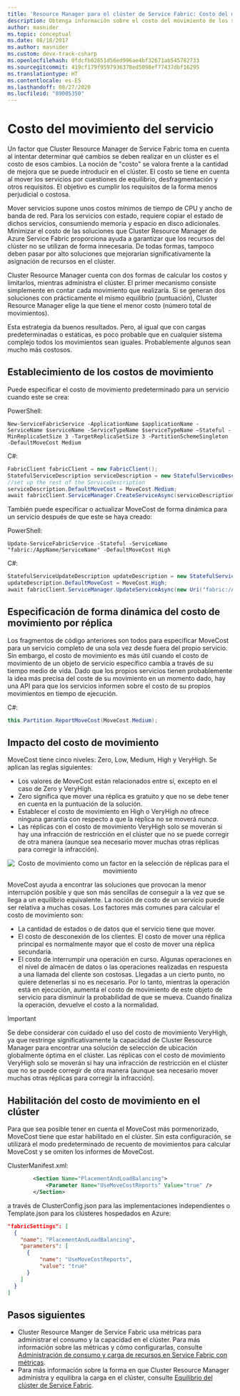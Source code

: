 ```yaml
---
title: 'Resource Manager para el clúster de Service Fabric: Costo del movimiento'
description: Obtenga información sobre el costo del movimiento de los servicios de Service Fabric y cómo puede especificarse para ajustarse a las necesidades arquitectónicas, incluida la configuración dinámica.
author: masnider
ms.topic: conceptual
ms.date: 08/18/2017
ms.author: masnider
ms.custom: devx-track-csharp
ms.openlocfilehash: 0fdcfb02851d56ed996ae4bf32671ab545782733
ms.sourcegitcommit: 419cf179f9597936378ed5098ef77437dbf16295
ms.translationtype: HT
ms.contentlocale: es-ES
ms.lasthandoff: 08/27/2020
ms.locfileid: "89005350"
---
```

# <a name="service-movement-cost"></a>Costo del movimiento del servicio
Un factor que Cluster Resource Manager de Service Fabric toma en cuenta al intentar determinar qué cambios se deben realizar en un clúster es el costo de esos cambios. La noción de "costo" se valora frente a la cantidad de mejora que se puede introducir en el clúster. El costo se tiene en cuenta al mover los servicios por cuestiones de equilibrio, desfragmentación y otros requisitos. El objetivo es cumplir los requisitos de la forma menos perjudicial o costosa.

Mover servicios supone unos costos mínimos de tiempo de CPU y ancho de banda de red. Para los servicios con estado, requiere copiar el estado de dichos servicios, consumiendo memoria y espacio en disco adicionales. Minimizar el costo de las soluciones que Cluster Resource Manager de Azure Service Fabric proporciona ayuda a garantizar que los recursos del clúster no se utilizan de forma innecesaria. De todas formas, tampoco deben pasar por alto soluciones que mejorarían significativamente la asignación de recursos en el clúster.

Cluster Resource Manager cuenta con dos formas de calcular los costos y limitarlos, mientras administra el clúster. El primer mecanismo consiste simplemente en contar cada movimiento que realizaría. Si se generan dos soluciones con prácticamente el mismo equilibrio (puntuación), Cluster Resource Manager elige la que tiene el menor costo (número total de movimientos).

Esta estrategia da buenos resultados. Pero, al igual que con cargas predeterminadas o estáticas, es poco probable que en cualquier sistema complejo todos los movimientos sean iguales. Probablemente algunos sean mucho más costosos.

## <a name="setting-move-costs"></a>Establecimiento de los costos de movimiento 
Puede especificar el costo de movimiento predeterminado para un servicio cuando este se crea:

PowerShell:

```posh
New-ServiceFabricService -ApplicationName $applicationName -ServiceName $serviceName -ServiceTypeName $serviceTypeName –Stateful -MinReplicaSetSize 3 -TargetReplicaSetSize 3 -PartitionSchemeSingleton -DefaultMoveCost Medium
```

C#: 

```csharp
FabricClient fabricClient = new FabricClient();
StatefulServiceDescription serviceDescription = new StatefulServiceDescription();
//set up the rest of the ServiceDescription
serviceDescription.DefaultMoveCost = MoveCost.Medium;
await fabricClient.ServiceManager.CreateServiceAsync(serviceDescription);
```

También puede especificar o actualizar MoveCost de forma dinámica para un servicio después de que este se haya creado: 

PowerShell: 

```posh
Update-ServiceFabricService -Stateful -ServiceName "fabric:/AppName/ServiceName" -DefaultMoveCost High
```

C#:

```csharp
StatefulServiceUpdateDescription updateDescription = new StatefulServiceUpdateDescription();
updateDescription.DefaultMoveCost = MoveCost.High;
await fabricClient.ServiceManager.UpdateServiceAsync(new Uri("fabric:/AppName/ServiceName"), updateDescription);
```

## <a name="dynamically-specifying-move-cost-on-a-per-replica-basis"></a>Especificación de forma dinámica del costo de movimiento por réplica

Los fragmentos de código anteriores son todos para especificar MoveCost para un servicio completo de una sola vez desde fuera del propio servicio. Sin embargo, el costo de movimiento es más útil cuando el costo de movimiento de un objeto de servicio específico cambia a través de su tiempo medio de vida. Dado que los propios servicios tienen probablemente la idea más precisa del coste de su movimiento en un momento dado, hay una API para que los servicios informen sobre el costo de su propios movimientos en tiempo de ejecución. 

C#:

```csharp
this.Partition.ReportMoveCost(MoveCost.Medium);
```

## <a name="impact-of-move-cost"></a>Impacto del costo de movimiento
MoveCost tiene cinco niveles: Zero, Low, Medium, High y VeryHigh. Se aplican las reglas siguientes:

* Los valores de MoveCost están relacionados entre sí, excepto en el caso de Zero y VeryHigh. 
* Zero significa que mover una réplica es gratuito y que no se debe tener en cuenta en la puntuación de la solución.
* Establecer el costo de movimiento en High o VeryHigh *no* ofrece ninguna garantía con respecto a que la réplica no se moverá *nunca*.
* Las réplicas con el costo de movimiento VeryHigh solo se moverán si hay una infracción de restricción en el clúster que no se puede corregir de otra manera (aunque sea necesario mover muchas otras réplicas para corregir la infracción).



<center>

![Costo de movimiento como un factor en la selección de réplicas para el movimiento][Image1]
</center>

MoveCost ayuda a encontrar las soluciones que provocan la menor interrupción posible y que son más sencillas de conseguir a la vez que se llega a un equilibrio equivalente. La noción de costo de un servicio puede ser relativa a muchas cosas. Los factores más comunes para calcular el costo de movimiento son:

- La cantidad de estados o de datos que el servicio tiene que mover.
- El costo de desconexión de los clientes. El costo de mover una réplica principal es normalmente mayor que el costo de mover una réplica secundaria.
- El costo de interrumpir una operación en curso. Algunas operaciones en el nivel de almacén de datos o las operaciones realizadas en respuesta a una llamada del cliente son costosas. Llegadas a un cierto punto, no quiere detenerlas si no es necesario. Por lo tanto, mientras la operación está en ejecución, aumenta el costo de movimiento de este objeto de servicio para disminuir la probabilidad de que se mueva. Cuando finaliza la operación, devuelve el costo a la normalidad.

> [!IMPORTANT]
> Se debe considerar con cuidado el uso del costo de movimiento VeryHigh, ya que restringe significativamente la capacidad de Cluster Resource Manager para encontrar una solución de selección de ubicación globalmente óptima en el clúster. Las réplicas con el costo de movimiento VeryHigh solo se moverán si hay una infracción de restricción en el clúster que no se puede corregir de otra manera (aunque sea necesario mover muchas otras réplicas para corregir la infracción).

## <a name="enabling-move-cost-in-your-cluster"></a>Habilitación del costo de movimiento en el clúster
Para que sea posible tener en cuenta el MoveCost más pormenorizado, MoveCost tiene que estar habilitado en el clúster. Sin esta configuración, se utilizará el modo predeterminado de recuento de movimientos para calcular MoveCost y se omiten los informes de MoveCost.


ClusterManifest.xml:

``` xml
        <Section Name="PlacementAndLoadBalancing">
            <Parameter Name="UseMoveCostReports" Value="true" />
        </Section>
```

a través de ClusterConfig.json para las implementaciones independientes o Template.json para los clústeres hospedados en Azure:

```json
"fabricSettings": [
  {
    "name": "PlacementAndLoadBalancing",
    "parameters": [
      {
          "name": "UseMoveCostReports",
          "value": "true"
      }
    ]
  }
]
```

## <a name="next-steps"></a>Pasos siguientes
- Cluster Resource Manger de Service Fabric usa métricas para administrar el consumo y la capacidad en el clúster. Para más información sobre las métricas y cómo configurarlas, consulte [Administración de consumo y carga de recursos en Service Fabric con métricas](service-fabric-cluster-resource-manager-metrics.md).
- Para más información sobre la forma en que Cluster Resource Manager administra y equilibra la carga en el clúster, consulte [Equilibrio del clúster de Service Fabric](service-fabric-cluster-resource-manager-balancing.md).

[Image1]:./media/service-fabric-cluster-resource-manager-movement-cost/service-most-cost-example.png
